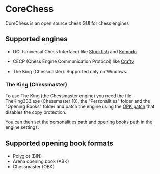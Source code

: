 # **CoreChess**

CoreChess is an open source chess GUI for chess engines

## Supported engines

- UCI (Universal Chess Interface) like [Stockfish](https://stockfishchess.org/) and [Komodo](https://komodochess.com/)

- CECP (Chess Engine Communication Protocol) like [Crafty](https://craftychess.com/)

- The King (Chessmaster). Supported only on Windows.

### The King (Chessmaster)

  To use The King (the Chessmaster engine) you need the file TheKing333.exe (Chessmaster 10), the "Personalities" folder and the "Opening Books" folder and patch the engine using the [OPK patch](https://web.archive.org/web/20070930221944/http://www.freewebs.com/jakent/) that disables the copy protection.

  You can then set the personalities path and opening books path in the engine settings.

## Supported opening book formats

- Polyglot (BIN)
- Arena opening book (ABK)
- Chessmaster (OBK)